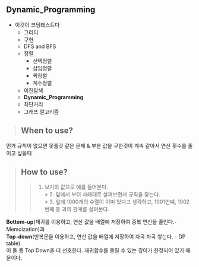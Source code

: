 ## Dynamic_Programming
   
* 이것이 코딩테스트다
  * 그리디
  * 구현
  * DFS and BFS
  * 정렬
    * 선택정렬
    * 삽입정렬
    * 퀵정렬
    * 계수정렬
  * 이진탐색
  * **Dynamic_Programming**
  * 최단거리
  * 그래프 알고리즘
   
>	## When to use?
   
먼가 규칙이 없으면 못풀것 같은 문제 & 부분 값을 구한것이 계속 같아서 연산 횟수를 줄이고 싶을때
   
>	## How to use?
>   > 1. 보기의 값으로 예를 들어본다.   
    > 2. 앞에서 부터 차례대로 살펴보면서 규칙을 찾는다.   
    > 3. 앞에 1000개의 수열이 이미 있다고 생각하고, 1001번째, 1002번째 등 과의 관계를 살펴본다.   
   
**Bottom-up**(재귀를 이용하고, 연산 값을 배열에 저장하여 중복 연산을 줄인다.- Memoization)과    
**Top-down**(반복문을 이용하고, 연산 값을 배열에 저장하여 차곡 차곡 쌓는다. - DP table)   
이 둘 중 Top Down을 더 선호한다. 재귀함수를 돌릴 수 있는 깊이가 한정되어 있기 때문이다. 
